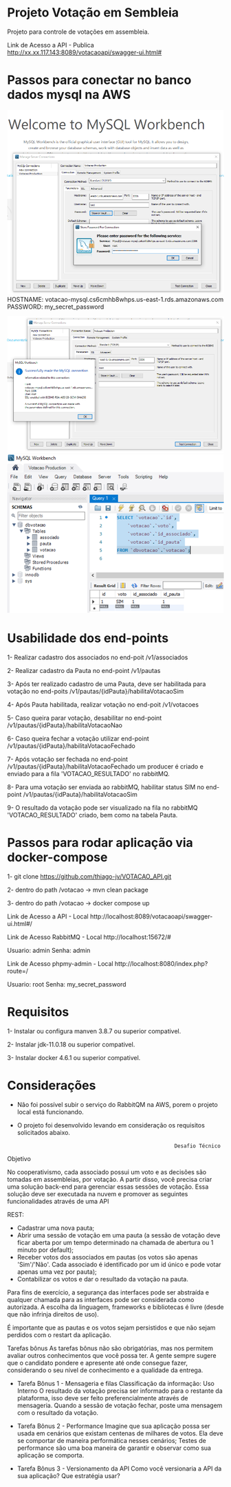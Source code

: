 # Projeto Votação em Sembleia 

Projeto para controle de votações em assembleia.


Link de Acesso a API - Publica
http://xx.xx.117.143:8089/votacaoapi/swagger-ui.html#

# Passos para conectar no banco dados mysql na AWS
 ![workbeanch](https://github.com/thiago-jv/VOTACAO_API/blob/main/banco_de_dados_mysql_aws.png)
  HOSTNAME: votacao-mysql.cs6cmhb8whps.us-east-1.rds.amazonaws.com
  PASSWORD: my_secret_password
  
  
 ![workbeanch](https://github.com/thiago-jv/VOTACAO_API/blob/main/connection_sucess_mysql_aws.png)
 ![workbeanch](https://github.com/thiago-jv/VOTACAO_API/blob/main/tabelas_mysql_aws.png)
 


# Usabilidade dos end-points

1- Realizar cadastro dos associados no end-poit /v1/associados

2- Realizar cadastro da Pauta no end-point /v1/pautas

3- Após ter realizado cadastro de uma Pauta, deve ser habilitada para votação no end-poits /v1/pautas/{idPauta}/habilitaVotacaoSim

4- Após Pauta habilitada, realizar votação no end-poit /v1/votacoes

5- Caso queira parar votação, desabilitar no end-point /v1/pautas/{idPauta}/habilitaVotacaoNao

6- Caso queira fechar a votação utilizar end-point /v1/pautas/{idPauta}/habilitaVotacaoFechado

7- Após votação ser fechada no end-point /v1/pautas/{idPauta}/habilitaVotacaoFechado um producer é criado e enviado para a fila 'VOTACAO_RESULTADO' no rabbitMQ. 

8- Para uma votação ser enviada ao rabbitMQ, habilitar status SIM no end-point /v1/pautas/{idPauta}/habilitaVotacaoSim

9- O resultado da votação pode ser visualizado na fila no rabbitMQ 'VOTACAO_RESULTADO' criado, bem como na tabela Pauta.


# Passos para rodar aplicação via docker-compose

1- git clone https://github.com/thiago-jv/VOTACAO_API.git

2- dentro do path /votacao -> mvn clean package

3- dentro do path /votacao -> docker compose up

Link de Acesso a API - Local
http://localhost:8089/votacaoapi/swagger-ui.html#/

Link de Acesso RabbitMQ - Local
http://localhost:15672/#

Usuario: admin
Senha: admin

Link de Acesso phpmy-admin - Local
http://localhost:8080/index.php?route=/

Usuario: root
Senha: my_secret_password


# Requisitos

1- Instalar ou configura manven 3.8.7 ou superior compativel.

2- Instalar jdk-11.0.18 ou superior compativel.

3- Instalar docker 4.6.1 ou superior compativel.


# Considerações

* Não foi possível subir o serviço do RabbitQM na AWS, porem o projeto local está funcionando.
* O projeto foi desenvolvido levando em consideração os requisitos solicitados abaixo.


                                                         Desafio Técnico
Objetivo

No cooperativismo, cada associado possui um voto e as decisões são tomadas em assembleias, por votação.
A partir disso, você precisa criar uma solução back-end para gerenciar essas sessões de votação.
Essa solução deve ser executada na nuvem e promover as seguintes funcionalidades através de uma API

REST:
* Cadastrar uma nova pauta;
* Abrir uma sessão de votação em uma pauta (a sessão de votação deve ficar aberta por um tempo determinado na chamada de abertura ou 1 minuto por default);
* Receber votos dos associados em pautas (os votos são apenas 'Sim'/'Não'. Cada associado é identificado por um id único e pode votar apenas uma vez por pauta);
* Contabilizar os votos e dar o resultado da votação na pauta.

Para fins de exercício, a segurança das interfaces pode ser abstraída e qualquer chamada para as interfaces
pode ser considerada como autorizada. A escolha da linguagem, frameworks e bibliotecas é livre (desde que
não infrinja direitos de uso).

É importante que as pautas e os votos sejam persistidos e que não sejam perdidos com o restart da aplicação.

Tarefas bônus
As tarefas bônus não são obrigatórias, mas nos permitem avaliar outros conhecimentos que você possa ter.
A gente sempre sugere que o candidato pondere e apresente até onde consegue fazer, considerando o seu
nível de conhecimento e a qualidade da entrega.


* Tarefa Bônus 1 - Mensageria e filas
   Classificação da informação: Uso Interno
   O resultado da votação precisa ser informado para o restante da plataforma, isso deve ser feito preferencialmente através de mensageria. Quando a sessão de votação fechar, poste uma mensagem com o resultado da votação.


* Tarefa Bônus 2 - Performance
   Imagine que sua aplicação possa ser usada em cenários que existam centenas de milhares de votos. Ela deve se comportar de maneira performática nesses cenários;
   Testes de performance são uma boa maneira de garantir e observar como sua aplicação se comporta.


* Tarefa Bônus 3 - Versionamento da API
   Como você versionaria a API da sua aplicação? Que estratégia usar?



